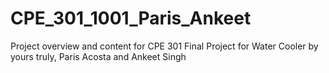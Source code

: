 # CPE_301_1001_Paris_Ankeet
Project overview and content for CPE 301 Final Project for Water Cooler by yours truly, Paris Acosta and Ankeet Singh
